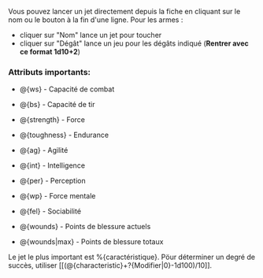 Vous pouvez lancer un jet directement depuis la fiche en cliquant sur le nom ou le bouton à la fin d'une ligne.
Pour les armes : 
  - cliquer sur "Nom" lance un jet pour toucher
  - cliquer sur "Dégât" lance un jeu pour les dégâts indiqué (**Rentrer avec ce format 1d10+2**)

### Attributs importants:
* @{ws} - Capacité de combat
* @{bs} - Capacité de tir
* @{strength} - Force
* @{toughness} - Endurance
* @{ag} - Agilité
* @{int} - Intelligence
* @{per} - Perception
* @{wp} - Force mentale
* @{fel} - Sociabilité

* @{wounds} - Points de blessure actuels
* @{wounds|max} - Points de blessure totaux

Le jet le plus important est %{caractéristique}.
Pöur déterminer un degré de succès, utiliser [[(@{characteristic}+?{Modifier|0}-1d100)/10]].
